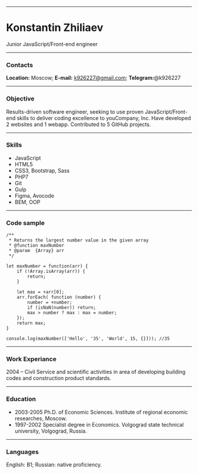 ***

# Konstantin Zhiliaev
Junior JavaScript/Front-end engineer 

***

### Contacts
**Location:** Moscow; **E-mail:** k926227@gmail.com; **Telegram:**@k926227

***

### Objective
Results-driven software engineer, seeking to use proven JavaScript/Front-end skills to deliver coding excellence to youCompany, Inc. Have developed 2 websites and 1 webapp. Contributed to 5 GitHub projects.

***

### Skills 
* JavaScript
* HTML5
* CSS3, Bootstrap, Sass
* PHP7
* Git
* Gulp
* Figma, Avocode
* BEM, OOP

***

### Code sample

```
/**
 * Returns the largest number value in the given array
 * @function maxNumber
 * @param  {Array} arr
 */

let maxNumber = function(arr) {
    if (!Array.isArray(arr)) {
        return;
    }

    let max = +arr[0];
    arr.forEach( function (number) { 
        number = +number;
        if (isNaN(number)) return;
        max > number ? max : max = number;
    });
    return max;
}

console.log(maxNumber(['Hello', '35', 'World', 15, {}])); //35

```

***

### Work Experiance
2004 – Civil Service and scientific activities in area of developing building codes and construction product standards.

***

### Education
* 2003-2005 Ph.D. of Economic Sciences. Institute of regional economic researches, Moscow.
* 1997-2002 Specialist degree in Economics. Volgograd state technical university, Volgograd, Russia.

***

### Languages
English: B1; Russian: native proficiency.

